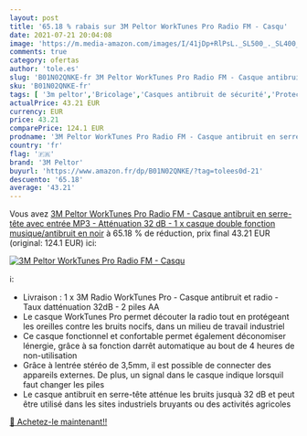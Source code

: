 ```yaml
---
layout: post
title: '65.18 % rabais sur 3M Peltor WorkTunes Pro Radio FM - Casqu'
date: 2021-07-21 20:04:08
image: 'https://m.media-amazon.com/images/I/41jDp+RlPsL._SL500_._SL400_.jpg'
comments: true
category: ofertas
author: 'tole.es'
slug: 'B01N02QNKE-fr 3M Peltor WorkTunes Pro Radio FM - Casque antibruit en...'
sku: 'B01N02QNKE-fr'
tags: [ '3m peltor','Bricolage','Casques antibruit de sécurité','Protection auditive','Sécurité','Équipement et matériel de sécurité', ]
actualPrice: 43.21 EUR
currency: EUR
price: 43.21
comparePrice: 124.1 EUR
prodname: '3M Peltor WorkTunes Pro Radio FM - Casque antibruit en serre-tête avec entrée MP3 - Atténuation 32 dB - 1 x casque double fonction musique/antibruit en noir'
country: 'fr'
flag: '🇫🇷'
brand: '3M Peltor'
buyurl: 'https://www.amazon.fr/dp/B01N02QNKE/?tag=tolees0d-21'
descuento: '65.18'
average: '43.21'
---
```


Vous avez [3M Peltor WorkTunes Pro Radio FM - Casque antibruit en serre-tête avec entrée MP3 - Atténuation 32 dB - 1 x casque double fonction musique/antibruit en noir](https://www.amazon.fr/dp/B01N02QNKE/?tag=tolees0d-21)  à  65.18 % de réduction, prix final  43.21 EUR (original: 124.1 EUR) ici:

[![3M Peltor WorkTunes Pro Radio FM - Casqu](https://m.media-amazon.com/images/I/41jDp+RlPsL._SL500_._SL400_.jpg)](https://www.amazon.fr/dp/B01N02QNKE/?tag=tolees0d-21)

ℹ️:

- Livraison : 1 x 3M Radio WorkTunes Pro - Casque antibruit et radio - Taux datténuation 32dB - 2 piles AA
- Le casque WorkTunes Pro permet découter la radio tout en protégeant les oreilles contre les bruits nocifs, dans un milieu de travail industriel
- Ce casque fonctionnel et confortable permet également déconomiser lénergie, grâce à sa fonction darrêt automatique au bout de 4 heures de non-utilisation
- Grâce à lentrée stéréo de 3,5mm, il est possible de connecter des appareils externes. De plus, un signal dans le casque indique lorsquil faut changer les piles
- Le casque antibruit en serre-tête atténue les bruits jusquà 32 dB et peut être utilisé dans les sites industriels bruyants ou des activités agricoles

[🛒 Achetez-le maintenant!!](https://www.amazon.fr/dp/B01N02QNKE/?tag=tolees0d-21)
